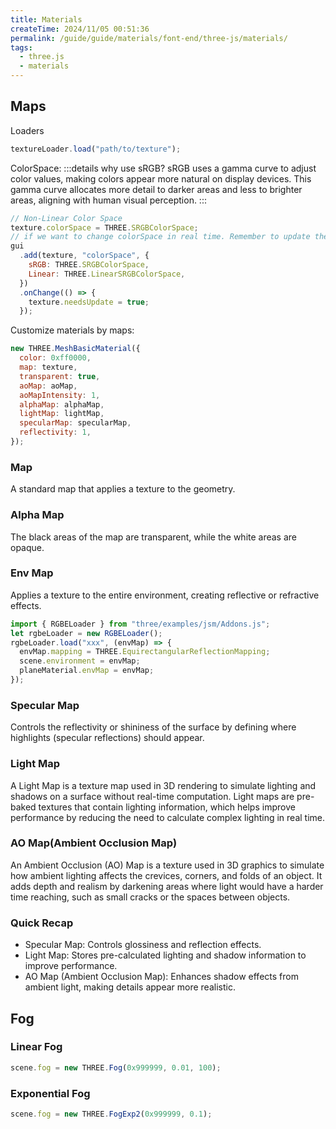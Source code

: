 ```yaml
---
title: Materials
createTime: 2024/11/05 00:51:36
permalink: /guide/guide/materials/font-end/three-js/materials/
tags:
  - three.js
  - materials
---
```


## Maps

Loaders

```js
textureLoader.load("path/to/texture");
```

ColorSpace:
:::details why use sRGB?
sRGB uses a gamma curve to adjust color values, making colors appear more natural on display devices. This gamma curve allocates more detail to darker areas and less to brighter areas, aligning with human visual perception.
:::

```js
// Non-Linear Color Space
texture.colorSpace = THREE.SRGBColorSpace;
// if we want to change colorSpace in real time. Remember to update the texture in GUI when changes.
gui
  .add(texture, "colorSpace", {
    sRGB: THREE.SRGBColorSpace,
    Linear: THREE.LinearSRGBColorSpace,
  })
  .onChange(() => {
    texture.needsUpdate = true;
  });
```

Customize materials by maps:

```js
new THREE.MeshBasicMaterial({
  color: 0xff0000,
  map: texture,
  transparent: true,
  aoMap: aoMap,
  aoMapIntensity: 1,
  alphaMap: alphaMap,
  lightMap: lightMap,
  specularMap: specularMap,
  reflectivity: 1,
});
```

### Map

A standard map that applies a texture to the geometry.

### Alpha Map

The black areas of the map are transparent, while the white areas are opaque.

### Env Map

Applies a texture to the entire environment, creating reflective or refractive effects.

```js
import { RGBELoader } from "three/examples/jsm/Addons.js";
let rgbeLoader = new RGBELoader();
rgbeLoader.load("xxx", (envMap) => {
  envMap.mapping = THREE.EquirectangularReflectionMapping;
  scene.environment = envMap;
  planeMaterial.envMap = envMap;
});
```

### Specular Map

Controls the reflectivity or shininess of the surface by defining where highlights (specular reflections) should appear.

### Light Map

A Light Map is a texture map used in 3D rendering to simulate lighting and shadows on a surface without real-time computation. Light maps are pre-baked textures that contain lighting information, which helps improve performance by reducing the need to calculate complex lighting in real time.

### AO Map(Ambient Occlusion Map)

An Ambient Occlusion (AO) Map is a texture used in 3D graphics to simulate how ambient lighting affects the crevices, corners, and folds of an object. It adds depth and realism by darkening areas where light would have a harder time reaching, such as small cracks or the spaces between objects.

### Quick Recap

- Specular Map: Controls glossiness and reflection effects.
- Light Map: Stores pre-calculated lighting and shadow information to improve performance.
- AO Map (Ambient Occlusion Map): Enhances shadow effects from ambient light, making details appear more realistic.

## Fog

### Linear Fog

```js
scene.fog = new THREE.Fog(0x999999, 0.01, 100);
```

### Exponential Fog

```js
scene.fog = new THREE.FogExp2(0x999999, 0.1);
```

